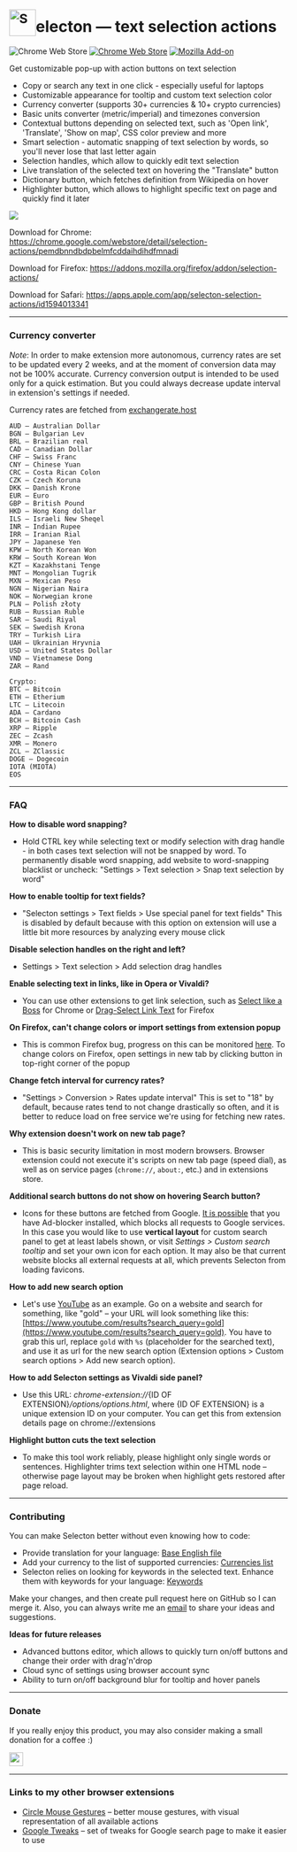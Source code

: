 # <sub><img src="https://github.com/emvaized/selecton-extension/blob/master/icons/logo-48.png" height="48" width="48" alt="S"></sub>electon — text selection actions

![Chrome Web Store](https://img.shields.io/chrome-web-store/v/pemdbnndbdpbelmfcddaihdihdfmnadi?label=version)
[![Chrome Web Store](https://img.shields.io/chrome-web-store/users/pemdbnndbdpbelmfcddaihdihdfmnadi?label=users&logo=googlechrome&logoColor=white)](https://chrome.google.com/webstore/detail/selection-actions/pemdbnndbdpbelmfcddaihdihdfmnadi)
[![Mozilla Add-on](https://img.shields.io/amo/users/selection-actions?color=%23FF6611&label=users&logo=Firefox)](https://addons.mozilla.org/firefox/addon/selection-actions/)

Get customizable pop-up with action buttons on text selection
* Copy or search any text in one click - especially useful for laptops
* Customizable appearance for tooltip and custom text selection color
* Currency converter (supports 30+ currencies & 10+ crypto currencies)
* Basic units converter (metric/imperial) and timezones conversion
* Contextual buttons depending on selected text, such as 'Open link', 'Translate', 'Show on map', CSS color preview and more 
* Smart selection - automatic snapping of text selection by words, so you'll never lose that last letter again
* Selection handles, which allow to quickly edit text selection
* Live translation of the selected text on hovering the "Translate" button
* Dictionary button, which fetches definition from Wikipedia on hover
* Highlighter button, which allows to highlight specific text on page and quickly find it later

<img src="https://github.com/emvaized/selecton-extension/blob/master/screenshots/screenshot.png">


Download for Chrome:
https://chrome.google.com/webstore/detail/selection-actions/pemdbnndbdpbelmfcddaihdihdfmnadi

Download for Firefox:
https://addons.mozilla.org/firefox/addon/selection-actions/

Download for Safari:
https://apps.apple.com/app/selecton-selection-actions/id1594013341

____

### Currency converter
*Note*:
In order to make extension more autonomous, currency rates are set to be updated every 2 weeks, and at the moment of conversion data may not be 100% accurate. Currency conversion output is intended to be used only for a quick estimation. 
But you could always decrease update interval in extension's settings if needed.

Currency rates are fetched from [exchangerate.host](https://exchangerate.host/#/)

```
AUD — Australian Dollar
BGN — Bulgarian Lev
BRL — Brazilian real
CAD — Canadian Dollar
CHF — Swiss Franc
CNY — Chinese Yuan
CRC — Costa Rican Colon 
CZK — Czech Koruna
DKK — Danish Krone 
EUR — Euro
GBP — British Pound 
HKD — Hong Kong dollar
ILS — Israeli New Sheqel
INR — Indian Rupee
IRR — Iranian Rial
JPY — Japanese Yen
KPW — North Korean Won
KRW — South Korean Won
KZT — Kazakhstani Tenge
MNT — Mongolian Tugrik 
MXN — Mexican Peso
NGN — Nigerian Naira
NOK — Norwegian krone
PLN — Polish złoty
RUB — Russian Ruble
SAR — Saudi Riyal
SEK — Swedish Krona
TRY — Turkish Lira 
UAH — Ukrainian Hryvnia
USD — United States Dollar
VND — Vietnamese Dong
ZAR — Rand

Crypto:
BTC — Bitcoin
ETH — Etherium
LTC — Litecoin
ADA — Cardano
BCH — Bitcoin Cash
XRP — Ripple
ZEC — Zcash
XMR — Monero
ZCL — ZClassic
DOGE — Dogecoin
IOTA (MIOTA)
EOS
```
____

### FAQ

**How to disable word snapping?**

* Hold CTRL key while selecting text or modify selection with drag handle - in both cases text selection will not be snapped by word.
To permanently disable word snapping, add website to word-snapping blacklist or uncheck:
"Settings > Text selection > Snap text selection by word"

**How to enable tooltip for text fields?**

* "Selecton settings > Text fields > Use special panel for text fields"
This is disabled by default because with this option on extension will use a little bit more resources by analyzing every mouse click

**Disable selection handles on the right and left?**

* Settings > Text selection > Add selection drag handles

**Enable selecting text in links, like in Opera or Vivaldi?**

* You can use other extensions to get link selection, such as [Select like a Boss](https://chrome.google.com/webstore/detail/select-like-a-boss/mbnnmpmcijodolgeejegcijdamonganh) for Chrome or [Drag-Select Link Text](https://addons.mozilla.org/firefox/addon/drag-select-link-text/) for Firefox

**On Firefox, can't change colors or import settings from extension popup**

* This is common Firefox bug, progress on this can be monitored [here](https://bugzilla.mozilla.org/show_bug.cgi?id=1378527).
To change colors on Firefox, open settings in new tab by clicking button in top-right corner of the popup

**Change fetch interval for currency rates?**

* "Settings > Conversion > Rates update interval"
This is set to "18" by default, because rates tend to not change drastically so often, and it is better to reduce load on free service we're using for fetching new rates.

**Why extension doesn't work on new tab page?**
* This is basic security limitation in most modern browsers. Browser extension could not execute it's scripts on new tab page (speed dial), as well as on service pages (`chrome://`, `about:`, etc.) and in extensions store.

**Additional search buttons do not show on hovering Search button?**

* Icons for these buttons are fetched from Google. [It is possible](https://github.com/emvaized/selecton-extension/issues/5#issuecomment-830542219) that you have Ad-blocker installed, which blocks all requests to Google services. In this case you would like to use **vertical layout** for custom search panel to get at least labels shown, or visit *Settings > Custom search tooltip* and set your own icon for each option. It may also be that current website blocks all external requests at all, which prevents Selecton from loading favicons.

**How to add new search option**
* Let's use [YouTube](https://youtube.com) as an example. Go on a website and search for something, like "gold" – your URL will look something like this: [https://www.youtube.com/results?search_query=gold](https://www.youtube.com/results?search_query=gold). You have to grab this url, replace `gold` with `%s` (placeholder for the searched text), and use it as url for the new search option (Extension options > Custom search options > Add new search option).

**How to add Selecton settings as Vivaldi side panel?**

* Use this URL: *chrome-extension://*{ID OF EXTENSION}*/options/options.html*, where {ID OF EXTENSION} is a unique extension ID on your computer. You can get this from extension details page on chrome://extensions

**Highlight button cuts the text selection**

* To make this tool work reliably, please highlight only single words or sentences. Highlighter trims text selection within one HTML node – otherwise page layout may be broken when highlight gets restored after page reload.

----

### Contributing
You can make Selecton better without even knowing how to code:
- Provide translation for your language: [Base English file](https://github.com/emvaized/selecton-extension/blob/master/_locales/en/messages.json)
- Add your currency to the list of supported currencies: [Currencies list](https://github.com/emvaized/selecton-extension/blob/master/src/data/currencies.js)
- Selecton relies on looking for keywords in the selected text. Enhance them with keywords for your language: [Keywords](https://github.com/emvaized/selecton-extension/blob/master/src/data/keywords.js)

Make your changes, and then create pull request here on GitHub so I can merge it.
Also, you can always write me an [email](mailto:maximtsyba@gmail.com) to share your ideas and suggestions.

**Ideas for future releases**

- Advanced buttons editor, which allows to quickly turn on/off buttons and change their order with drag'n'drop
- Cloud sync of settings using browser account sync
- Ability to turn on/off background blur for tooltip and hover panels

---

### Donate
If you really enjoy this product, you may also consider making a small donation for a coffee :)

<a href="https://www.paypal.com/donate/?business=2KDNGXNUVZW7N&no_recurring=0&currency_code=USD"><img src="https://www.paypalobjects.com/en_US/DK/i/btn/btn_donateCC_LG.gif" height="25"/></a>

---

### Links to my other browser extensions
* [Circle Mouse Gestures](https://github.com/emvaized/circle-mouse-gestures) – better mouse gestures, with visual representation of all available actions
* [Google Tweaks](https://github.com/emvaized/google-tiles-extension) – set of tweaks for Google search page to make it easier to use
